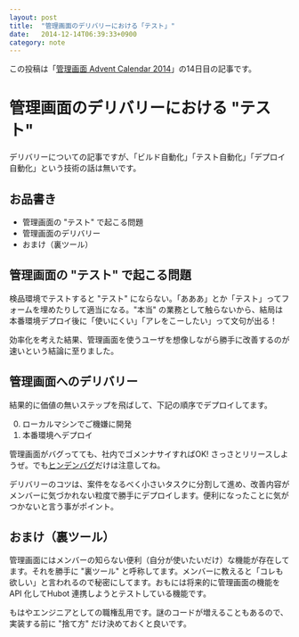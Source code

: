 ```yaml
---
layout: post
title:  "管理画面のデリバリーにおける「テスト」"
date:   2014-12-14T06:39:33+0900
category: note
---
```


この投稿は「[管理画面 Advent Calendar 2014](http://www.adventar.org/calendars/586)」の14日目の記事です。

# 管理画面のデリバリーにおける "テスト"

デリバリーについての記事ですが、「ビルド自動化」「テスト自動化」「デプロイ自動化」という技術の話は無いです。

## お品書き

- 管理画面の "テスト" で起こる問題
- 管理画面のデリバリー
- おまけ（裏ツール）

## 管理画面の "テスト" で起こる問題

検品環境でテストすると "テスト" にならない。「あああ」とか「テスト」ってフォームを埋めたりして適当になる。"本当" の業務として触らないから、結局は本番環境デプロイ後に「使いにくい」「アレをこーしたい」って文句が出る！

効率化を考えた結果、管理画面を使うユーザを想像しながら勝手に改善するのが速いという結論に至りました。

## 管理画面へのデリバリー

結果的に価値の無いステップを飛ばして、下記の順序でデプロイしてます。

0. ローカルマシンでご機嫌に開発
0. 本番環境へデプロイ

管理画面がバグってても、社内でゴメンナサイすればOK! さっさとリリースしようぜ。でも[ヒンデンバグ](http://tech.a-listers.jp/2012/07/25/new-programming-jargon/)だけは注意してね。

デリバリーのコツは、案件をなるべく小さいタスクに分割して進め、改善内容がメンバーに気づかれない粒度で勝手にデプロイします。便利になったことに気がつかないと言う事がポイント。

## おまけ（裏ツール）

管理画面にはメンバーの知らない便利（自分が使いたいだけ）な機能が存在してます。それを勝手に "裏ツール" と呼称してます。メンバーに教えると「コレも欲しい」と言われるので秘密にしてます。おもには将来的に管理画面の機能をAPI 化してHubot 連携しようとテストしている機能です。

もはやエンジニアとしての職権乱用です。謎のコードが増えることもあるので、実装する前に "捨て方" だけ決めておくと良いです。

